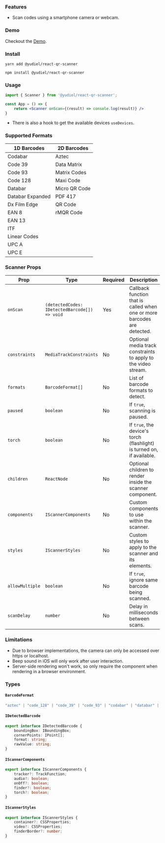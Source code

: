 ### Features

- Scan codes using a smartphone camera or webcam.

### Demo

Checkout the [Demo](https://yudielcurbelo.github.io/react-qr-scanner/).

### Install

```
yarn add @yudiel/react-qr-scanner

npm install @yudiel/react-qr-scanner
```

### Usage

```jsx
import { Scanner } from '@yudiel/react-qr-scanner';

const App = () => {
    return <Scanner onScan={(result) => console.log(result)} />
}
```

- There is also a hook to get the available devices `useDevices`.

### Supported Formats

| 1D Barcodes      | 2D Barcodes   |
|------------------|---------------|
| Codabar          | Aztec         |
| Code 39          | Data Matrix   | 
| Code 93          | Matrix Codes  | 
| Code 128         | Maxi Code     | 
| Databar          | Micro QR Code |             
| Databar Expanded | PDF 417       |             
| Dx Film Edge     | QR Code       |             
| EAN 8            | rMQR Code     |             
| EAN 13           |               |             
| ITF              |               |             
| Linear Codes     |               |             
| UPC A            |               |             
| UPC E            |               |             

### Scanner Props

| Prop            | Type                                          | Required | Description                                                              |
|-----------------|-----------------------------------------------|----------|--------------------------------------------------------------------------|
| `onScan`        | `(detectedCodes: IDetectedBarcode[]) => void` | Yes      | Callback function that is called when one or more barcodes are detected. |
| `constraints`   | `MediaTrackConstraints`                       | No       | Optional media track constraints to apply to the video stream.           |
| `formats`       | `BarcodeFormat[]`                             | No       | List of barcode formats to detect.                                       |
| `paused`        | `boolean`                                     | No       | If `true`, scanning is paused.                                           |
| `torch`         | `boolean`                                     | No       | If `true`, the device's torch (flashlight) is turned on, if available.   |
| `children`      | `ReactNode`                                   | No       | Optional children to render inside the scanner component.                |
| `components`    | `IScannerComponents`                          | No       | Custom components to use within the scanner.                             |
| `styles`        | `IScannerStyles`                              | No       | Custom styles to apply to the scanner and its elements.                  |
| `allowMultiple` | `boolean`                                     | No       | If `true`, ignore same barcode being scanned.                            |
| `scanDelay`     | `number`                                      | No       | Delay in milliseconds between scans.                                     |

### Limitations

- Due to browser implementations, the camera can only be accessed over https or localhost.
- Beep sound in iOS will only work after user interaction.
- Server-side rendering won't work, so only require the component when rendering in a browser environment.

### Types

#### `BarcodeFormat`

```typescript
"aztec" | "code_128" | "code_39" | "code_93" | "codabar" | "databar" | "databar_expanded" | "data_matrix" | "dx_film_edge" | "ean_13" | "ean_8" | "itf" | "maxi_code" | "micro_qr_code" | "pdf417" | "qr_code" | "rm_qr_code" | "upc_a" | "upc_e" | "linear_codes" | "matrix_codes" | "unknown"
```

#### `IDetectedBarcode`

```typescript
export interface IDetectedBarcode {
    boundingBox: IBoundingBox;
    cornerPoints: IPoint[];
    format: string;
    rawValue: string;
}
```

#### `IScannerComponents`

```typescript
export interface IScannerComponents {
    tracker?: TrackFunction;
    audio?: boolean;
    onOff?: boolean;
    finder?: boolean;
    torch?: boolean;
}
```

#### `IScannerStyles`

```typescript
export interface IScannerStyles {
    container?: CSSProperties;
    video?: CSSProperties;
    finderBorder?: number;
}
```